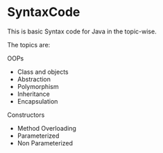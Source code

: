 # SyntaxCode

This is basic Syntax code for Java in the topic-wise.

The topics are:

OOPs
  - Class and objects
  - Abstraction
  - Polymorphism
  - Inheritance
  - Encapsulation
    
Constructors
  - Method Overloading
  - Parameterized
  - Non Parameterized
